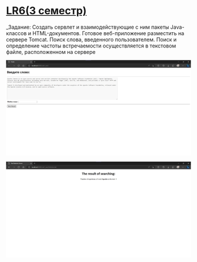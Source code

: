 # [LR6(3 семестр)](https://github.com/Egorrss/OOP/tree/main/LR6_Servlet)

_Задание:
Создать сервлет и взаимодействующие с ним пакеты Java-классов и HTML-документов. Готовое веб-приложение разместить на сервере Tomcat.
Поиск слова, введенного пользователем. Поиск и определение частоты встречаемости осуществляется в текстовом файле, расположенном на сервере

![image](https://github.com/pomogote/OOP_4Sem/blob/main/LR6/h3pP2Sj4F7A.jpg)

![image](https://github.com/pomogote/OOP_4Sem/blob/main/LR6/fZyNmwq8yNM.jpg)
